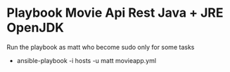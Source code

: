 # Playbook Movie Api Rest Java + JRE OpenJDK
Run the playbook as matt who become sudo only for some tasks
- ansible-playbook -i hosts -u matt  movieapp.yml  
